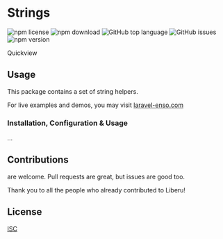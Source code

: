 # Strings

![npm license](https://img.shields.io/npm/l/@enso-ui/strings.svg) 
![npm download](https://img.shields.io/npm/dm/@enso-ui/strings.svg) 
![GitHub top language](https://img.shields.io/github/languages/top/enso-ui/strings.svg) 
![GitHub issues](https://img.shields.io/github/issues/enso-ui/strings.svg) 
![npm version](https://img.shields.io/npm/v/@enso-ui/strings.svg) 

Quickview

## Usage

This package contains a set of string helpers.

For live examples and demos, you may visit [laravel-enso.com](https://www.laravel-enso.com)

### Installation, Configuration & Usage

...

## Contributions

are welcome. Pull requests are great, but issues are good too.

Thank you to all the people who already contributed to Liberu!

## License

[ISC](https://opensource.org/licenses/ISC)
